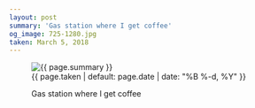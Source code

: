 ```yaml
---
layout: post
summary: 'Gas station where I get coffee'
og_image: 725-1280.jpg
taken: March 5, 2018
---
```


<figure class="post" data-src="{{ site.assets_url }}/{{ page.og_image }}">
<img alt="{{ page.summary }}" sizes="(min-width: 700px) 50vw, calc(100vw - 2rem)" src="{{ site.assets_url }}/725-640.jpg" srcset="{{ site.assets_url }}/725-320.jpg 320w, {{ site.assets_url }}/725-640.jpg 640w, {{ site.assets_url }}/725-960.jpg 960w, {{ site.assets_url }}/725-1280.jpg 1280w"/>
<figcaption>
<time>{{ page.taken | default: page.date | date: "%B %-d, %Y" }}</time>
<p>Gas station where I get coffee</p>
</figcaption>
</figure>
